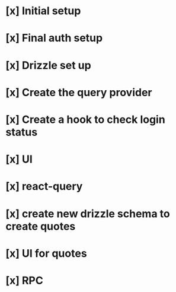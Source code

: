 # [x] Initial setup
# [x] Final auth setup
# [x] Drizzle set up
# [x] Create the query provider
# [x] Create a hook to check login status
# [x] UI
# [x] react-query
# [x] create new drizzle schema to create quotes
# [x] UI for quotes
# [x] RPC
